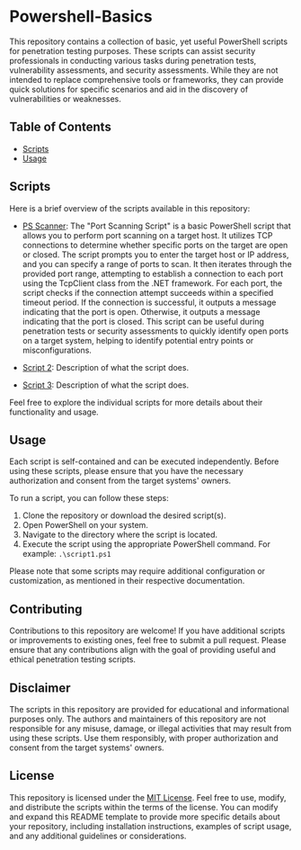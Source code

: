 # Powershell-Basics

This repository contains a collection of basic, yet useful PowerShell scripts for penetration testing purposes. These scripts can assist security professionals in conducting various tasks during penetration tests, vulnerability assessments, and security assessments. While they are not intended to replace comprehensive tools or frameworks, they can provide quick solutions for specific scenarios and aid in the discovery of vulnerabilities or weaknesses.

## Table of Contents

- [Scripts](#scripts)
- [Usage](#usage)

## Scripts

Here is a brief overview of the scripts available in this repository:

- [PS Scanner](https://github.com/Miragle-Hub/Powershell-Basics/blob/main/PS%20Scanner.ps1):
The "Port Scanning Script" is a basic PowerShell script that allows you to perform port scanning on a target host. It utilizes TCP connections to determine whether specific ports on the target are open or closed.
The script prompts you to enter the target host or IP address, and you can specify a range of ports to scan. It then iterates through the provided port range, attempting to establish a connection to each port using the TcpClient class from the .NET framework.
For each port, the script checks if the connection attempt succeeds within a specified timeout period. If the connection is successful, it outputs a message indicating that the port is open. Otherwise, it outputs a message indicating that the port is closed.
This script can be useful during penetration tests or security assessments to quickly identify open ports on a target system, helping to identify potential entry points or misconfigurations.

- [Script 2](script2.ps1): Description of what the script does.
- [Script 3](script3.ps1): Description of what the script does.

Feel free to explore the individual scripts for more details about their functionality and usage.

## Usage

Each script is self-contained and can be executed independently. Before using these scripts, please ensure that you have the necessary authorization and consent from the target systems' owners.

To run a script, you can follow these steps:
1. Clone the repository or download the desired script(s).
2. Open PowerShell on your system.
3. Navigate to the directory where the script is located.
4. Execute the script using the appropriate PowerShell command. For example: `.\script1.ps1`

Please note that some scripts may require additional configuration or customization, as mentioned in their respective documentation.

## Contributing

Contributions to this repository are welcome! If you have additional scripts or improvements to existing ones, feel free to submit a pull request. Please ensure that any contributions align with the goal of providing useful and ethical penetration testing scripts.

## Disclaimer

The scripts in this repository are provided for educational and informational purposes only. The authors and maintainers of this repository are not responsible for any misuse, damage, or illegal activities that may result from using these scripts. Use them responsibly, with proper authorization and consent from the target systems' owners.

## License

This repository is licensed under the [MIT License](LICENSE). Feel free to use, modify, and distribute the scripts within the terms of the license.
You can modify and expand this README template to provide more specific details about your repository, including installation instructions, examples of script usage, and any additional guidelines or considerations.


